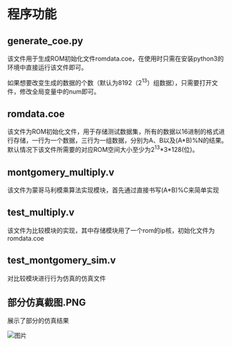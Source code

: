 # 程序功能
## generate_coe.py
该文件用于生成ROM初始化文件romdata.coe，在使用时只需在安装python3的环境中直接运行该文件即可。

如果想要改变生成的数据的个数（默认为8192（$2^{13}$）组数据），只需要打开文件，修改全局变量中的num即可。
## romdata.coe
该文件为ROM初始化文件，用于存储测试数据集，所有的数据以16进制的格式进行存储，一行为一个数据，三行为一组数据，分别为A、B以及(A\*B)%N的结果。默认情况下该文件所需要的对应ROM空间大小至少为$2^{13}$\*3\*128(位)。
## montgomery_multiply.v
该文件为蒙哥马利模乘算法实现模块，首先通过直接书写(A*B)%C来简单实现
## test_multiply.v
该文件为比较模块的实现，其中存储模块用了一个rom的ip核，初始化文件为romdata.coe
## test_montgomery_sim.v
对比较模块进行行为仿真的仿真文件
## 部分仿真截图.PNG
展示了部分的仿真结果

![图片]()
